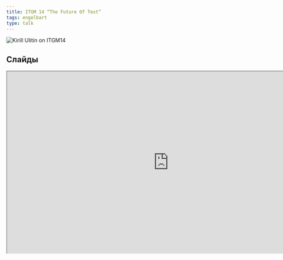 ```yaml
---
title: ITGM 14 “The Future Of Text”
tags: engelbart
type: talk
---
```

![Kirill Ulitin on ITGM14](https://www.dropbox.com/s/zgaokhf6scyvjms/uru_itgm14.jpg?dl=1)
<!--more-->
## Слайды
<div><iframe src="https://drive.google.com/file/d/1AeWMIsUXfANPo4tBHsmzkVplPlnDmzV0/preview" width="854" height="480"></iframe></div>
